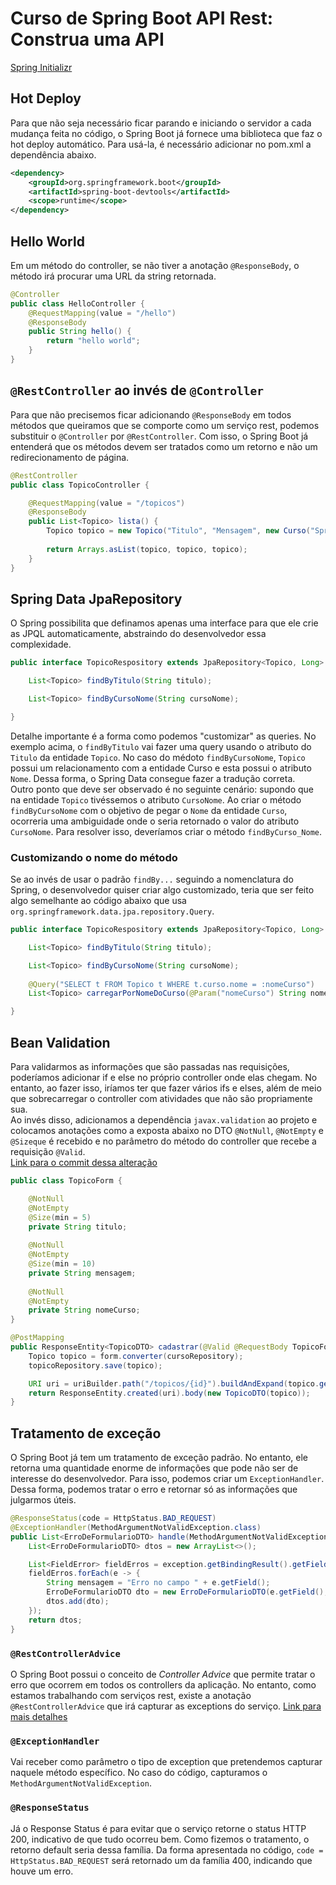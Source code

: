 # Curso de Spring Boot API Rest: Construa uma API

[Spring Initializr](https://start.spring.io/)  
## Hot Deploy  
Para que não seja necessário ficar parando e iniciando o servidor a cada mudança feita no código, o Spring Boot já fornece uma biblioteca que faz o hot deploy automático. Para usá-la, é necessário adicionar no pom.xml a dependência abaixo.  
```xml  
<dependency>
	<groupId>org.springframework.boot</groupId>
	<artifactId>spring-boot-devtools</artifactId>
	<scope>runtime</scope>
</dependency>
```   

## Hello World  
Em um método do controller, se não tiver a anotação ```@ResponseBody```, o método irá procurar uma URL da string retornada.  
```java  
@Controller
public class HelloController {  
	@RequestMapping(value = "/hello")
	@ResponseBody  
	public String hello() {  
		return "hello world";  
	}  
}  
```  
## ```@RestController``` ao invés de ```@Controller```  
Para que não precisemos ficar adicionando ```@ResponseBody``` em todos métodos que queiramos que se comporte como um serviço rest, podemos substituir o ```@Controller``` por ```@RestController```. Com isso, o Spring Boot já entenderá que os métodos devem ser tratados como um retorno e não um redirecionamento de página.  
```java  
@RestController
public class TopicoController {

	@RequestMapping(value = "/topicos")
	@ResponseBody
	public List<Topico> lista() {
		Topico topico = new Topico("Titulo", "Mensagem", new Curso("SpringBoot", "Programação"));
		
		return Arrays.asList(topico, topico, topico);
	}
}   
```  
## Spring Data JpaRepository  
O Spring possibilita que definamos apenas uma interface para que ele crie as JPQL automaticamente, abstraindo do desenvolvedor essa complexidade.  
```java  
public interface TopicoRespository extends JpaRepository<Topico, Long> {

	List<Topico> findByTitulo(String titulo);

	List<Topico> findByCursoNome(String cursoNome);

}    
```  
Detalhe importante é a forma como podemos "customizar" as queries. No exemplo acima, o ```findByTitulo``` vai fazer uma query usando o atributo do ```Titulo``` da entidade ```Topico```. No caso do médoto ```findByCursoNome```, ```Topico``` possui um relacionamento com a entidade Curso e esta possui o atributo ```Nome```. Dessa forma, o Spring Data consegue fazer a tradução correta.  
Outro ponto que deve ser observado é no seguinte cenário: supondo que na entidade ```Topico``` tivéssemos o atributo ```CursoNome```. Ao criar o método ```findByCursoNome``` com o objetivo de pegar o ```Nome``` da entidade ```Curso```, ocorreria uma ambiguidade onde o seria retornado o valor do atributo ```CursoNome```. Para resolver isso, deveríamos criar o método ```findByCurso_Nome```.  
### Customizando o nome do método  
Se ao invés de usar o padrão ```findBy...``` seguindo a nomenclatura do Spring, o desenvolvedor quiser criar algo customizado, teria que ser feito algo semelhante ao código abaixo que usa ```org.springframework.data.jpa.repository.Query```.  
```java  
public interface TopicoRespository extends JpaRepository<Topico, Long> {

	List<Topico> findByTitulo(String titulo);

	List<Topico> findByCursoNome(String cursoNome);
	
	@Query("SELECT t FROM Topico t WHERE t.curso.nome = :nomeCurso")
	List<Topico> carregarPorNomeDoCurso(@Param("nomeCurso") String nomeCurso);

}
```  
## Bean Validation  
Para validarmos as informações que são passadas nas requisições, poderíamos adicionar if e else no próprio controller onde elas chegam. No entanto, ao fazer isso, iríamos ter que fazer vários ifs e elses, além de meio que sobrecarregar o controller com atividades que não são propriamente sua.  
Ao invés disso, adicionamos a dependência ```javax.validation``` ao projeto e colocamos anotações como a exposta abaixo no DTO ```@NotNull```, ```@NotEmpty``` e ```@Sizeque``` é recebido e no parâmetro do método do controller que recebe a requisição ```@Valid```.  
[Link para o commit dessa alteração](https://github.com/thiagovf/Forum-SpringBoot/commit/f234e4ad5ef9c02ab2842c8df2f8de5070776b26)  
```java  
public class TopicoForm {  

	@NotNull  
	@NotEmpty  
	@Size(min = 5)  
	private String titulo;  
	
	@NotNull  
	@NotEmpty  
	@Size(min = 10)  
	private String mensagem;  
	 
	@NotNull  
	@NotEmpty  
	private String nomeCurso;   
}  
```  
```java  
@PostMapping
public ResponseEntity<TopicoDTO> cadastrar(@Valid @RequestBody TopicoForm form, UriComponentsBuilder uriBuilder) {
	Topico topico = form.converter(cursoRepository);
	topicoRepository.save(topico);

	URI uri = uriBuilder.path("/topicos/{id}").buildAndExpand(topico.getId()).toUri();
	return ResponseEntity.created(uri).body(new TopicoDTO(topico));
}  
```  
## Tratamento de exceção  
O Spring Boot já tem um tratamento de exceção padrão. No entanto, ele retorna uma quantidade enorme de informações que pode não ser de interesse do desenvolvedor. Para isso, podemos criar um ```ExceptionHandler```. Dessa forma, podemos tratar o erro e retornar só as informações que julgarmos úteis.  
```java  
@ResponseStatus(code = HttpStatus.BAD_REQUEST)
@ExceptionHandler(MethodArgumentNotValidException.class)
public List<ErroDeFormularioDTO> handle(MethodArgumentNotValidException exception) {
	List<ErroDeFormularioDTO> dtos = new ArrayList<>();

	List<FieldError> fieldErros = exception.getBindingResult().getFieldErrors();
	fieldErros.forEach(e -> {
		String mensagem = "Erro no campo " + e.getField();
		ErroDeFormularioDTO dto = new ErroDeFormularioDTO(e.getField(), mensagem);
		dtos.add(dto);
	});
	return dtos;
}
```  
### ```@RestControllerAdvice```  
O Spring Boot possui o conceito de *Controller Advice* que permite tratar o erro que ocorrem em todos os controllers da aplicação. No entanto, como estamos trabalhando com serviços rest, existe a anotação ```@RestControllerAdvice``` que irá capturar as exceptions do serviço. 
[Link para mais detalhes](https://spring.io/blog/2013/11/01/exception-handling-in-spring-mvc)
### ```@ExceptionHandler```  
Vai receber como parâmetro o tipo de exception que pretendemos capturar naquele método específico. No caso do código, capturamos o ```MethodArgumentNotValidException```.  
### ```@ResponseStatus```  
Já o Response Status é para evitar que o serviço retorne o status HTTP 200, indicativo de que tudo ocorreu bem. Como fizemos o tratamento, o retorno default seria dessa família. Da forma apresentada no código, ```code = HttpStatus.BAD_REQUEST``` será retornado um da família 400, indicando que houve um erro.  

